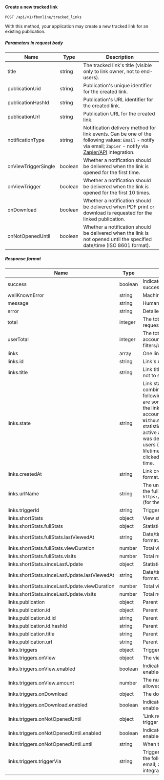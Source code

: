 #### Create a new tracked link
`POST /api/v1/fbonline/tracked_links`

With this method, your application may create a new tracked link for an existing publication.
##### Parameters in request body
|Name|Type|Description|
|-|-|-|
|title|string|The tracked link's title (visible only to link owner, not to end-users).|
|publicationUid|string|Publication's unique identifier for the created link.|
|publicationHashId|string|Publication's URL identifier for the created link.|
|publicationUrl|string|Publication URL for the created link.|
|notificationType|string|Notification delivery method for link events. Can be one of the following values: `Email` - notify via email;  `Zapier` - notify via [Zapier/API](https://zapier.com/) integration.|
|onViewTriggerSingle|boolean|Whether a notification should be delivered when the link is opened for the first time.|
|onViewTrigger|boolean|Whether a notification should be delivered when the link is opened for the first 10 times.|
|onDownload|boolean|Whether a notification should be delivered when PDF print or download is requested for the linked publication.|
|onNotOpenedUntil|boolean|Whether a notification should be delivered when the link is not opened until the specified date/time (ISO 8601 format).|
##### Response format
|Name|Type|Description|
|-|-|-|
|success|boolean|Indicates whether your request was successful or not.|
|wellKnownError|string|Machine-readable error code.|
|message|string|Human-readable error message.|
|error|string|Detailed error code.|
|total|integer|The total number of links matching your request (one).|
|userTotal|integer|The total number of links in your account (disregarding filters/offset/count).|
|links|array|One link matching your request.|
|links.id|string|Link's unique identifier.|
|links.title|string|Link title (visible only to the link owner, not to end-users).|
|links.state|string|Link state. It may consist of any combination (comma separated) of the following values: `WithNewData` - there are some new statistics collected for the link which you haven't seen via your account (views via API do not count); `WithoutNewData` - there are no 'unseen' statistics for the link; `Active` - the link is active and enabled; `Deleted` - the link was deleted and unavailable to end-users (readers); `Expired` - the link's lifetime has ended since it was not clicked on before the set expiration time.|
|links.createdAt|string|Link creation timestamp, ISO 8601 date format.|
|links.urlName|string|The unique URL part of the link. To get the full URL, you should prefix it with `https://online.flippingbook.com/link/` (for the default domain).|
|links.triggerId|string|Trigger identifier for the link.|
|links.shortStats|object|View statistics for the link.|
|links.shortStats.fullStats|object|Statistics for the tracked link.|
|links.shortStats.fullStats.lastViewedAt|string|Date/time of the last view, ISO 8601 format.|
|links.shortStats.fullStats.viewDuration|number|Total viewing time (seconds).|
|links.shortStats.fullStats.visits|number|Total number of views.|
|links.shortStats.sinceLastUpdate|object|Statistics for the tracked link.|
|links.shortStats.sinceLastUpdate.lastViewedAt|string|Date/time of the last view, ISO 8601 format.|
|links.shortStats.sinceLastUpdate.viewDuration|number|Total viewing time (seconds).|
|links.shortStats.sinceLastUpdate.visits|number|Total number of views.|
|links.publication|object|Parent publication excerpt.|
|links.publication.id|object|Parent publication identifiers.|
|links.publication.id.id|string|Parent publication's unique identifier.|
|links.publication.id.hashId|string|Parent publication's URL identifier.|
|links.publication.title|string|Parent publication's name.|
|links.publication.url|string|Parent publication's canonical URL.|
|links.triggers|object|Triggers for the link.|
|links.triggers.onView|object|The view trigger for the link.|
|links.triggers.onView.enabled|boolean|Indicates whether this trigger is enabled.|
|links.triggers.onView.amount|number|The number of times that this trigger is allowed to fire.|
|links.triggers.onDownload|object|The download trigger for the link.|
|links.triggers.onDownload.enabled|boolean|Indicates whether this trigger is enabled.|
|links.triggers.onNotOpenedUntil|object|'Link not opened before a set date' trigger for the link.|
|links.triggers.onNotOpenedUntil.enabled|boolean|Indicates whether this trigger is enabled.|
|links.triggers.onNotOpenedUntil.until|string|When this trigger should fire.|
|links.triggers.triggerVia|string|Trigger delivery method. Can be one of the following values:  `Email` - notify via email;  `Zapier` - notify via [Zapier/API](https://zapier.com/) integration.|
